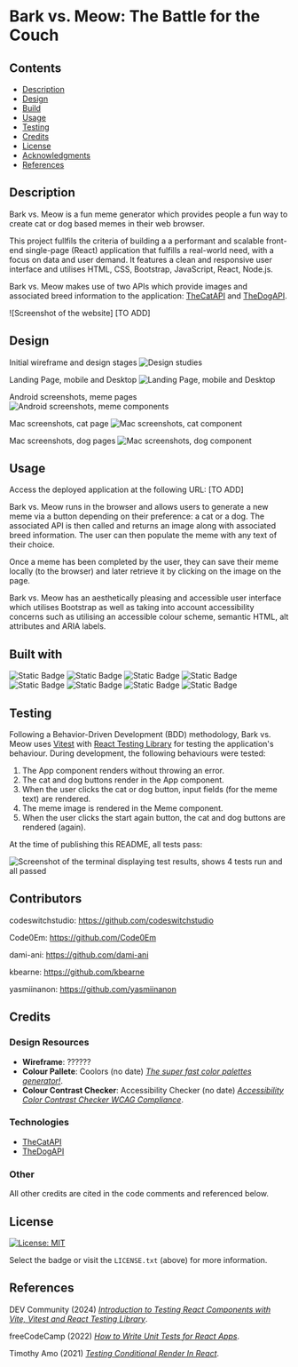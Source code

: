 # Bark vs. Meow: The Battle for the Couch

## Contents

* [Description](#description)
* [Design](#design)
* [Build](#build)
* [Usage](#usage)
* [Testing](#testing)
* [Credits](#credits)
* [License](#license)
* [Acknowledgments](#acknowledgments)
* [References](#references)

## Description

Bark vs. Meow is a fun meme generator which provides people a fun way to create cat or dog based memes in their web browser.

This project fullfils the criteria of building a a performant and scalable front-end single-page (React) application that fulfills a real-world need, with a focus on data and user demand. It features a clean and responsive user interface and utilises HTML, CSS, Bootstrap, JavaScript, React, Node.js.

Bark vs. Meow makes use of two APIs which provide images and associated breed information to the application: [TheCatAPI](https://thecatapi.com) and [TheDogAPI](https://www.thedogapi.com).

![Screenshot of the website] [TO ADD]

## Design

Initial wireframe and design stages
![Design studies](./images/--designStudies.jpg)

Landing Page, mobile and Desktop
![Landing Page, mobile and Desktop](./images/--designLanding.jpg)

Android screenshots, meme pages
![Android screenshots, meme components](./images/--screenAndroid-Meme.jpg)

Mac screenshots, cat page
![Mac screenshots, cat component](./images/--screenMacCatMeme.jpg)

Mac screenshots, dog pages
![Mac screenshots, dog component](./images/--screenMacDogMeme.jpg)



## Usage

Access the deployed application at the following URL: [TO ADD]

Bark vs. Meow runs in the browser and allows users to generate a new meme via a button depending on their preference: a cat or a dog. The associated API is then called and returns an image along with associated breed information. The user can then populate the meme with any text of their choice.

Once a meme has been completed by the user, they can save their meme locally (to the browser) and later retrieve it by clicking on the image on the page.

Bark vs. Meow has an aesthetically pleasing and accessible user interface which utilises Bootstrap as well as taking into account accessibility concerns such as utilising an accessible colour scheme, semantic HTML, alt attributes and ARIA labels.

## Built with<a id='build'></a>

![Static Badge](https://img.shields.io/badge/HTML-blue) ![Static Badge](https://img.shields.io/badge/CSS-blue) ![Static Badge](https://img.shields.io/badge/Bootstrap-blue) ![Static Badge](https://img.shields.io/badge/JavaScript-blue) ![Static Badge](https://img.shields.io/badge/React-blue) ![Static Badge](https://img.shields.io/badge/Node.js-blue) ![Static Badge](https://img.shields.io/badge/Figma-blue) ![Static Badge](https://img.shields.io/badge/Canva-blue)

## Testing

Following a  Behavior-Driven Development (BDD) methodology, Bark vs. Meow uses [Vitest](https://vitest.dev/) with [React Testing Library](https://testing-library.com/docs/react-testing-library/intro/) for testing the application's behaviour. During development, the following behaviours were tested:

1. The App component renders without throwing an error.
1. The cat and dog buttons render in the App component.
1. When the user clicks the cat or dog button, input fields (for the meme text) are rendered.
1. The meme image is rendered in the Meme component.
1. When the user clicks the start again button, the cat and dog buttons are rendered (again).

At the time of publishing this README, all tests pass:

![Screenshot of the terminal displaying test results, shows 4 tests run and all passed](./public/images/test-passed-screenshot.png)

## Contributors

codeswitchstudio: https://github.com/codeswitchstudio

Code0Em: https://github.com/Code0Em

dami-ani: https://github.com/dami-ani

kbearne: https://github.com/kbearne

yasmiinanon: https://github.com/yasmiinanon

## Credits

### Design Resources

* **Wireframe**: ??????
* **Colour Pallete**: Coolors (no date) [*The super fast color palettes generator!*](https://coolors.co/).
* **Colour Contrast Checker**: Accessibility Checker (no date) [*Accessibility Color Contrast Checker WCAG Compliance*](https://www.accessibilitychecker.org/color-contrast-checker/).

### Technologies

* [TheCatAPI](https://thecatapi.com)
* [TheDogAPI](https://www.thedogapi.com)

### Other 

All other credits are cited in the code comments and referenced below.

## License

[![License: MIT](https://img.shields.io/badge/License-MIT-yellow.svg)](https://opensource.org/licenses/MIT)

Select the badge or visit the `LICENSE.txt` (above) for more information.

## References

DEV Community (2024) [*Introduction to Testing React Components with Vite, Vitest and React Testing Library*](https://dev.to/brslv/introduction-to-testing-react-components-with-vite-vitest-and-react-testing-library-8cb).

freeCodeCamp (2022) [*How to Write Unit Tests for React Apps*](https://www.freecodecamp.org/news/write-unit-tests-using-react-testing-library/).

Timothy Amo (2021) [*Testing Conditional Render In React*](https://www.youtube.com/watch?v=To2PzUT1lQ4).

